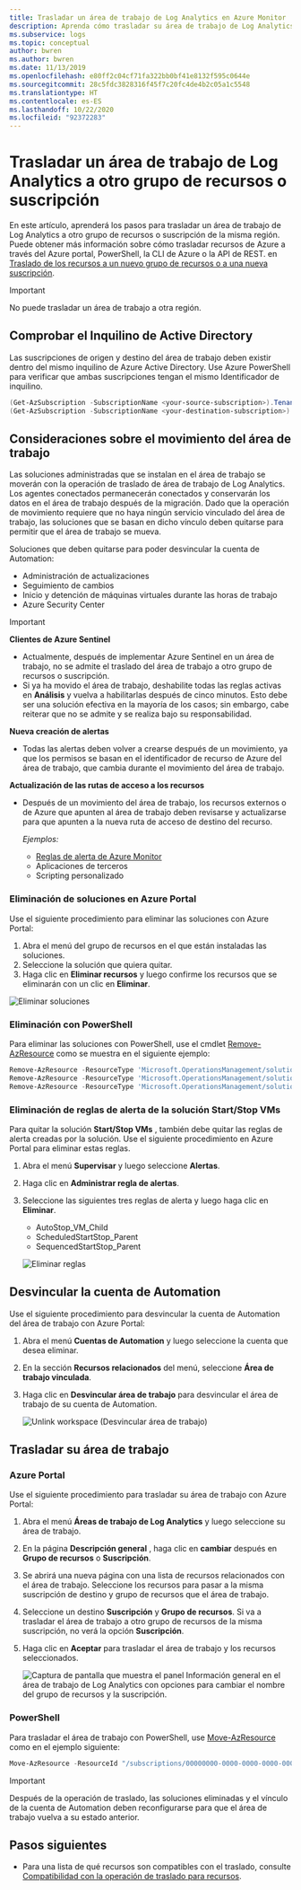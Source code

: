 ```yaml
---
title: Trasladar un área de trabajo de Log Analytics en Azure Monitor | Microsoft Docs
description: Aprenda cómo trasladar su área de trabajo de Log Analytics a otra suscripción o grupo de recursos.
ms.subservice: logs
ms.topic: conceptual
author: bwren
ms.author: bwren
ms.date: 11/13/2019
ms.openlocfilehash: e80ff2c04cf71fa322bb0bf41e8132f595c0644e
ms.sourcegitcommit: 28c5fdc3828316f45f7c20fc4de4b2c05a1c5548
ms.translationtype: HT
ms.contentlocale: es-ES
ms.lasthandoff: 10/22/2020
ms.locfileid: "92372283"
---
```

# <a name="move-a-log-analytics-workspace-to-different-subscription-or-resource-group"></a>Trasladar un área de trabajo de Log Analytics a otro grupo de recursos o suscripción

En este artículo, aprenderá los pasos para trasladar un área de trabajo de Log Analytics a otro grupo de recursos o suscripción de la misma región. Puede obtener más información sobre cómo trasladar recursos de Azure a través del Azure portal, PowerShell, la CLI de Azure o la API de REST. en [Traslado de los recursos a un nuevo grupo de recursos o a una nueva suscripción](../../azure-resource-manager/management/move-resource-group-and-subscription.md). 

> [!IMPORTANT]
> No puede trasladar un área de trabajo a otra región.

## <a name="verify-active-directory-tenant"></a>Comprobar el Inquilino de Active Directory
Las suscripciones de origen y destino del área de trabajo deben existir dentro del mismo inquilino de Azure Active Directory. Use Azure PowerShell para verificar que ambas suscripciones tengan el mismo Identificador de inquilino.

``` PowerShell
(Get-AzSubscription -SubscriptionName <your-source-subscription>).TenantId
(Get-AzSubscription -SubscriptionName <your-destination-subscription>).TenantId
```

## <a name="workspace-move-considerations"></a>Consideraciones sobre el movimiento del área de trabajo
Las soluciones administradas que se instalan en el área de trabajo se moverán con la operación de traslado de área de trabajo de Log Analytics. Los agentes conectados permanecerán conectados y conservarán los datos en el área de trabajo después de la migración. Dado que la operación de movimiento requiere que no haya ningún servicio vinculado del área de trabajo, las soluciones que se basan en dicho vínculo deben quitarse para permitir que el área de trabajo se mueva.

Soluciones que deben quitarse para poder desvincular la cuenta de Automation:

- Administración de actualizaciones
- Seguimiento de cambios
- Inicio y detención de máquinas virtuales durante las horas de trabajo
- Azure Security Center

>[!IMPORTANT]
> **Clientes de Azure Sentinel**
> - Actualmente, después de implementar Azure Sentinel en un área de trabajo, no se admite el traslado del área de trabajo a otro grupo de recursos o suscripción. 
> - Si ya ha movido el área de trabajo, deshabilite todas las reglas activas en **Análisis** y vuelva a habilitarlas después de cinco minutos. Esto debe ser una solución efectiva en la mayoría de los casos; sin embargo, cabe reiterar que no se admite y se realiza bajo su responsabilidad.
> 
> **Nueva creación de alertas**
> - Todas las alertas deben volver a crearse después de un movimiento, ya que los permisos se basan en el identificador de recurso de Azure del área de trabajo, que cambia durante el movimiento del área de trabajo.
>
> **Actualización de las rutas de acceso a los recursos**
> - Después de un movimiento del área de trabajo, los recursos externos o de Azure que apunten al área de trabajo deben revisarse y actualizarse para que apunten a la nueva ruta de acceso de destino del recurso.
> 
>   *Ejemplos:*
>   - [Reglas de alerta de Azure Monitor](alerts-resource-move.md)
>   - Aplicaciones de terceros
>   - Scripting personalizado
>

### <a name="delete-solutions-in-azure-portal"></a>Eliminación de soluciones en Azure Portal
Use el siguiente procedimiento para eliminar las soluciones con Azure Portal:

1. Abra el menú del grupo de recursos en el que están instaladas las soluciones.
2. Seleccione la solución que quiera quitar.
3. Haga clic en **Eliminar recursos** y luego confirme los recursos que se eliminarán con un clic en **Eliminar**.

![Eliminar soluciones](media/move-workspace/delete-solutions.png)

### <a name="delete-using-powershell"></a>Eliminación con PowerShell

Para eliminar las soluciones con PowerShell, use el cmdlet [Remove-AzResource](/powershell/module/az.resources/remove-azresource?view=azps-2.8.0) como se muestra en el siguiente ejemplo:

``` PowerShell
Remove-AzResource -ResourceType 'Microsoft.OperationsManagement/solutions' -ResourceName "ChangeTracking(<workspace-name>)" -ResourceGroupName <resource-group-name>
Remove-AzResource -ResourceType 'Microsoft.OperationsManagement/solutions' -ResourceName "Updates(<workspace-name>)" -ResourceGroupName <resource-group-name>
Remove-AzResource -ResourceType 'Microsoft.OperationsManagement/solutions' -ResourceName "Start-Stop-VM(<workspace-name>)" -ResourceGroupName <resource-group-name>
```

### <a name="remove-alert-rules-for-startstop-vms-solution"></a>Eliminación de reglas de alerta de la solución Start/Stop VMs
Para quitar la solución **Start/Stop VMs** , también debe quitar las reglas de alerta creadas por la solución. Use el siguiente procedimiento en Azure Portal para eliminar estas reglas.

1. Abra el menú **Supervisar** y luego seleccione **Alertas**.
2. Haga clic en **Administrar regla de alertas**.
3. Seleccione las siguientes tres reglas de alerta y luego haga clic en **Eliminar**.

   - AutoStop_VM_Child
   - ScheduledStartStop_Parent
   - SequencedStartStop_Parent

    ![Eliminar reglas](media/move-workspace/delete-rules.png)

## <a name="unlink-automation-account"></a>Desvincular la cuenta de Automation
Use el siguiente procedimiento para desvincular la cuenta de Automation del área de trabajo con Azure Portal:

1. Abra el menú **Cuentas de Automation** y luego seleccione la cuenta que desea eliminar.
2. En la sección **Recursos relacionados** del menú, seleccione **Área de trabajo vinculada**. 
3. Haga clic en **Desvincular área de trabajo** para desvincular el área de trabajo de su cuenta de Automation.

    ![Unlink workspace (Desvincular área de trabajo)](media/move-workspace/unlink-workspace.png)

## <a name="move-your-workspace"></a>Trasladar su área de trabajo

### <a name="azure-portal"></a>Azure Portal
Use el siguiente procedimiento para trasladar su área de trabajo con Azure Portal:

1. Abra el menú **Áreas de trabajo de Log Analytics** y luego seleccione su área de trabajo.
2. En la página **Descripción general** , haga clic en **cambiar** después en **Grupo de recursos** o **Suscripción**.
3. Se abrirá una nueva página con una lista de recursos relacionados con el área de trabajo. Seleccione los recursos para pasar a la misma suscripción de destino y grupo de recursos que el área de trabajo. 
4. Seleccione un destino **Suscripción** y **Grupo de recursos**. Si va a trasladar el área de trabajo a otro grupo de recursos de la misma suscripción, no verá la opción **Suscripción**.
5. Haga clic en **Aceptar** para trasladar el área de trabajo y los recursos seleccionados.

    ![Captura de pantalla que muestra el panel Información general en el área de trabajo de Log Analytics con opciones para cambiar el nombre del grupo de recursos y la suscripción.](media/move-workspace/portal.png)

### <a name="powershell"></a>PowerShell
Para trasladar el área de trabajo con PowerShell, use [Move-AzResource](/powershell/module/AzureRM.Resources/Move-AzureRmResource) como en el ejemplo siguiente:

``` PowerShell
Move-AzResource -ResourceId "/subscriptions/00000000-0000-0000-0000-000000000000/resourceGroups/MyResourceGroup01/providers/Microsoft.OperationalInsights/workspaces/MyWorkspace" -DestinationSubscriptionId "00000000-0000-0000-0000-000000000000" -DestinationResourceGroupName "MyResourceGroup02"
```

> [!IMPORTANT]
> Después de la operación de traslado, las soluciones eliminadas y el vínculo de la cuenta de Automation deben reconfigurarse para que el área de trabajo vuelva a su estado anterior.


## <a name="next-steps"></a>Pasos siguientes
- Para una lista de qué recursos son compatibles con el traslado, consulte [Compatibilidad con la operación de traslado para recursos](../../azure-resource-manager/management/move-support-resources.md).
